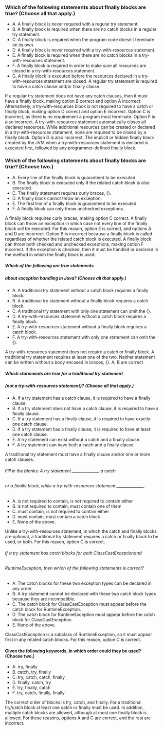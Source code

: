 ###  Which of the following statements about finally blocks are true? (Choose all that apply.)
* A. A finally block is never required with a regular try statement.
* B. A finally block is required when there are no catch blocks in a regular try statement.
* C. A finally block is required when the program code doesn’t terminate on its own.
* D. A finally block is never required with a try-with-resources statement.
* E. A finally block is required when there are no catch blocks in a try-with-resources statement.
* F. A finally block is required in order to make sure all resources are closed in a try-with-resources statement.
* G. A finally block is executed before the resources declared in a try-with-resources statement are closed.
A regular try statement is required to have a catch clause and/or finally clause.

If a regular try statement does not have any catch clauses, then it must have a finally block,
making option B correct and option A incorrect.
Alternatively, a try-with-resources block is not required to have a catch
or finally block, making option D correct and option E incorrect.
Option C is incorrect, as there is no requirement a program must terminate.
Option F is also incorrect.
A try-with-resources statement automatically closes all declared resources.
While additional resources can be created or declared in a try-with-resources statement,
none are required to be closed by a finally block.
Option G is also incorrect.
The implicit or hidden finally block created by the JVM
when a try-with-resources statement is declared is executed first,
followed by any programmer-defined finally block.

### Which of the following statements about finally blocks are true? (Choose two.)
* A. Every line of the finally block is guaranteed to be executed.
* B. The finally block is executed only if the related catch block is also executed.
* C. The finally statement requires curly braces, {}.
* D. A finally block cannot throw an exception.
* E. The first line of a finally block is guaranteed to be executed.
* F. A finally block can only throw unchecked exceptions.

A finally block requires curly braces, making option C correct.
A finally block can throw an exception in which case not every
line of the finally block will be executed.
For this reason, option E is correct, and options A and D are incorrect.
Option B is incorrect because a finally block is called regardless
of whether the related catch block is executed.
A finally block can throw both checked and unchecked exceptions, making option F incorrect.
If the exception is checked, then it must be handled or declared in the method in which the finally block is used.

##### Which of the following are true statements
##### about exception handling in Java? (Choose all that apply.)
* A. A traditional try statement without a catch block requires a finally block.
* B. A traditional try statement without a finally block requires a catch block.
* C. A traditional try statement with only one statement can omit the {}.
* D. A try-with-resources statement without a catch block requires a finally block.
* E. A try-with-resources statement without a finally block requires a catch block.
* F. A try-with-resources statement with only one statement can omit the {}.

A try-with-resources statement does not require a catch or finally block.
A traditional try statement requires at least one of the two.
Neither statement can be written without a body encased in braces, {}.
A, B are correct

##### Which statements are true for a traditional try statement
##### (not a try-with-resources statement)? (Choose all that apply.)
* A. If a try statement has a catch clause, it is required to have a finally clause.
* B. If a try statement does not have a catch clause, it is required to have a finally clause.
* C. If a try statement has a finally clause, it is required to have exactly one catch clause.
* D. If a try statement has a finally clause, it is required to have at least one catch clause.
* E. A try statement can exist without a catch and a finally clause.
* F. A try statement can have both a catch and a finally clause.

A traditional try statement must have a finally clause and/or one or more catch clauses.


###### Fill in the blanks: A try statement ______________ a catch
###### or a finally block, while a try-with-resources statement ______________.
*  A. is not required to contain, is not required to contain either
*  B. is not required to contain, must contain one of them
*  C. must contain, is not required to contain either
*  D. must contain, must contain a catch block
*  E. None of the above.

Unlike a try-with-resources statement, in which the catch and finally blocks are optional,
a traditional try statement requires a catch or finally block to be used, or both.
For this reason, option C is correct.

###### If a try statement has catch blocks for both ClassCastExceptionand
###### RuntimeException, then which of the following statements is correct?
*  A. The catch blocks for these two exception types can be declared in any order.
*  B. A try statement cannot be declared with these two catch block types because they are incompatible.
*  C. The catch block for ClassCastException must appear before the catch block for RuntimeException.
*  D. The catch block for RuntimeException must appear before the catch block for ClassCastException.
*  E. None of the above.

ClassCastException is a subclass of RuntimeException,
so it must appear first in any related catch blocks. For this reason, option C is correct.

#### Given the following keywords, in which order could they be used? (Choose two.)
* A. try, finally
* B. catch, try, finally
* C. try, catch, catch, finally
* D. finally, catch, try
* E. try, finally, catch
* F. try, catch, finally, finally

The correct order of blocks is try, catch, and finally.
For a traditional try/catch block at least one catch or finally must be used.
In addition, multiple catch blocks are allowed,
although at most one finally block is allowed.
For these reasons, options A and C are correct, and the rest are incorrect.
